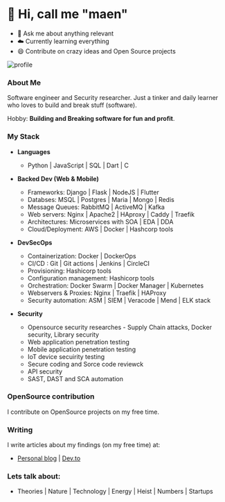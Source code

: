 
# :man:  Hi, call me "maen"

- :snake: Ask me about anything relevant
- :cloud:  Currently learning everything
- :smile:  Contribute on crazy ideas and Open Source projects


![profile](https://komarev.com/ghpvc/?username=maen08)


### About Me
Software engineer and Security researcher. Just a tinker and daily learner who loves to build and break stuff (software).

Hobby:  **Building and Breaking software for fun and profit**.


### My Stack

- **Languages**
    - Python | JavaScript | SQL | Dart | C


- **Backed Dev (Web & Mobile)**
    - Frameworks:  Django | Flask | NodeJS | Flutter
    - Databses: MSQL | Postgres | Maria | Mongo | Redis
    - Message Queues: RabbitMQ | ActiveMQ | Kafka
    - Web servers:  Nginx | Apache2 | HAproxy | Caddy | Traefik
    - Architectures: Microservices with SOA | EDA | DDA 
    - Cloud/Deployment:  AWS | Docker | Hashcorp tools 


- **DevSecOps**
    - Containerization:  Docker | DockerOps
    - CI/CD :   Git | Git actions | Jenkins | CircleCI
    - Provisioning:  Hashicorp tools 
    - Configuration management:  Hashicorp tools
    - Orchestration:  Docker Swarm | Docker Manager | Kubernetes
    - Webservers & Proxies: Nginx | Traefik | HAProxy 
    - Security automation: ASM | SIEM | Veracode | Mend | ELK stack


- **Security**
    - Opensource security researches - Supply Chain attacks, Docker security, Library security
    - Web application penetration testing
    - Mobile application penetration testing
    - IoT device secuirity testing
    - Secure coding and Sorce code reviewck 
    - API security
    - SAST, DAST and SCA automation 
 
  
### OpenSource contribution
I contribute on OpenSource projects on my free time.


### Writing
I write articles about my findings (on my free time) at:
- [Personal blog](https://blog.maentechie.com) | [Dev.to](https://dev.to/maen) 


### Lets talk about:
- Theories | Nature | Technology | Energy | Heist | Numbers | Startups


